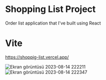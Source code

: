 
# Shopping List Project
Order list application that I've built using React

# Vite 
https://shoppig-list.vercel.app/

![Ekran görüntüsü 2023-08-14 222211](https://github.com/bltMustafa/shoppig-list/assets/92399033/a08448f9-3e27-46a2-a1d0-e2db8d6ff2d4)
![Ekran görüntüsü 2023-08-14 222347](https://github.com/bltMustafa/shoppig-list/assets/92399033/b134ba04-488e-442b-8fdd-6a81f895771f)





